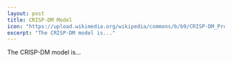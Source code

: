 ```yaml
---
layout: post
title: CRISP-DM Model
icon: "https://upload.wikimedia.org/wikipedia/commons/b/b9/CRISP-DM_Process_Diagram.png"
excerpt: "The CRISP-DM model is..."
---
```


The CRISP-DM model is...
